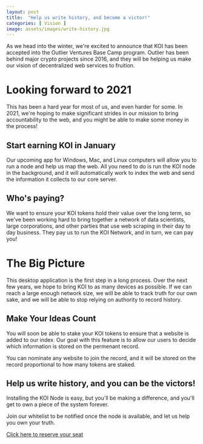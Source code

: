 ```yaml
---
layout: post
title:  "Help us write history, and become a victor!"
categories: [ Vision ]
image: assets/images/write-history.jpg
---
```


As we head into the winter, we're excited to announce that KOI has been accepted into the Outlier Ventures Base Camp program. Outlier has been behind major crypto projects since 2016, and they will be helping us make our vision of decentralized web services to fruition.

# Looking forward to 2021
This has been a hard year for most of us, and even harder for some. In 2021, we're hoping to make significant strides in our mission to bring accountability to the web, and you might be able to make some money in the process!

## Start earning KOI in January
Our upcoming app for Windows, Mac, and Linux computers will allow you to run a node and help us map the web. All you need to do is run the KOI node in the background, and it will automatically work to index the web and send the information it collects to our core server. 

## Who's paying?
We want to ensure your KOI tokens hold their value over the long term, so we've been working hard to bring together a network of data scientists, large corporations, and other parties that use web scraping in their day to day business. They pay us to run the KOI Network, and in turn, we can pay you!

# The Big Picture
This desktop application is the first step in a long process. Over the next few years, we hope to bring KOI to as many devices as possible. If we can reach a large enough network size, we will be able to track truth for our own sake, and we will be able to stop relying on authority to record history. 

## Make Your Ideas Count
You will soon be able to stake your KOI tokens to ensure that a website is added to our index. Our goal with this feature is to allow our users to decide which information is stored on the permenant record.

You can nominate any website to join the record, and it will be stored on the record proportional to how many tokens are staked.

## Help us write history, and you can be the victors!
Installing the KOI Node is easy, but you'll be making a difference, and you'll get to own a piece of the system forever. 

Join our whitelist to be notified once the node is available, and let us help you own your truth.

<a href="https://xyz.us2.list-manage.com/subscribe?u=9842d27bd152b5314774b184c&id=0d4d6aff75">Click here to reserve your seat</a>